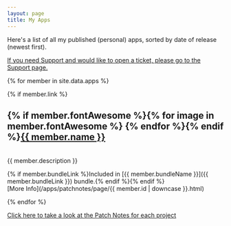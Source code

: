 ```yaml
---
layout: page
title: My Apps
---
```


Here's a list of all my published (personal) apps, sorted by date of release (newest first).

[If you need Support and would like to open a ticket, please go to the Support page.](/support)

{% for member in site.data.apps %}

{% if member.link %}

## {% if member.fontAwesome %}{% for image in member.fontAwesome %}<i class="fa fa-{{ image }}"></i> {% endfor %}{% endif %}<a href="{{ member.link }}">{{ member.name }}</a>
<br>
{{ member.description }}   

{% if member.bundleLink %}Included in [{{ member.bundleName }}]({{ member.bundleLink }}) bundle.{% endif %}{% endif %}  
[More Info](/apps/patchnotes/page/{{ member.id | downcase }}.html)          

{% endfor %}

[Click here to take a look at the Patch Notes for each project](/apps/patchnotes)